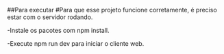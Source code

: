 ##Para executar
#Para que esse projeto funcione corretamente, é preciso estar com o servidor rodando.

-Instale os pacotes com npm install.

-Execute npm run dev para iniciar o cliente web.
